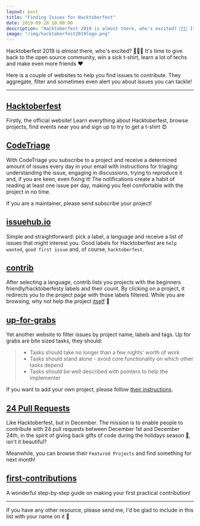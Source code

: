 ```yaml
---
layout: post
title: "Finding Issues for Hacktoberfest"
date: 2019-09-28 10:00:00
description: "Hacktoberfest 2019 is almost there, who's excited? 🎉🎊🥳 It's time to give back to the open source community, win a sick t-shirt, learn a lot of techs and make even more friends ❤️"
image: "/img/hacktoberfest2019logo.png"
---
```


Hacktoberfest 2019 is _almost_ there, who's excited? 🎉🎊🥳 It's time to give back to the open source community, win a sick t-shirt, learn a lot of techs and make even more friends ❤️

Here is a couple of websites to help you find issues to contribute. They aggregate, filter and sometimes even alert you about issues you can tackle!

---

## [Hacktoberfest](https://hacktoberfest.digitalocean.com/)
Firstly, the official website! Learn everything about Hacktoberfest, browse projects, find events near you and sign up to try to get a t-shirt 😍

## [CodeTriage](https://www.codetriage.com)
With CodeTriage you subscribe to a project and receive a determined amount of issues every day in your email with instructions for triaging: understanding the issue, engaging in discussions, trying to reproduce it and, if you are keen, even fixing it! The notifications create a habit of reading at least one issue per day, making you feel comfortable with the project in no time.

If you are a maintainer, please send subscribe your project!

## [issuehub.io](http://issuehub.io)
Simple and straightforward: pick a label, a language and receive a list of issues that might interest you. Good labels for Hacktoberfest are `help wanted`, `good first issue` and, of course, `hacktoberfest`.

## [contrib](https://gauger.io/contrib)
After selecting a language, contrib lists you projects with the beginners friendly/hacktoberfesty labels and their count. By clicking on a project, it redirects you to the project page with those labels filtered. While you are browsing, why not help the project [itself](https://github.com/devgg/contrib) 🤯

## [up-for-grabs](https://github.com/up-for-grabs/up-for-grabs.net)
Yet another website to filter issues by project name, labels and tags. Up for grabs are bite sized tasks, they should:

> - Tasks should take no longer than a few nights' worth of work  
> - Tasks should stand alone - avoid core functionality on which other tasks depend  
> - Tasks should be well described with pointers to help the implementer  

If you want to add your own project, please follow [their instructions](https://github.com/up-for-grabs/up-for-grabs.net#add-a-project).

## [24 Pull Requests](https://24pullrequests.com/)
Like Hacktoberfest, but in December. The mission is to enable people to contribute with 24 pull requests between December 1st and December 24th, in the spirit of giving back gifts of code during the holidays season 🎅, isn't it beautiful?

Meanwhile, you can browse their `Featured Projects` and find something for next month!

## [first-contributions](https://firstcontributions.github.io/)
A wonderful step-by-step guide on making your first practical contribution!

---

If you have any other resource, please send me, I'd be glad to include in this list with your name on it 💜
